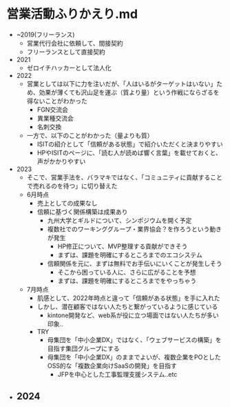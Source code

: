 # 営業活動ふりかえり.md
- ~2019(フリーランス)
  - 営業代行会社に依頼して、間接契約
  - フリーランスとして直接契約
- 2021
  - ゼロイチハッカーとして法人化
- 2022
  - 営業としては以下に力を注いだが、「人はいるがターゲットはいない」ため、効果が薄くても沢山足を運ぶ（質より量）という作戦にならざるを得ないことがわかった
    - FGN交流会
    - 異業種交流会
    - 名刺交換
  - 一方で、以下のことがわかった（量よりも質）
    - ISITの紹介として「信頼がある状態」で紹介いただくと決まりやすい
    - HPやISITのページに、「読む人が読めば響く言葉」を載せておくと、声がかかりやすい
- 2023
  - そこで、営業手法を、バラマキではなく、「コミュニティに貢献することで売れるのを待つ」に切り替えた
  - 6月時点
    - 売上としての成果なし
    - 信頼に基づく関係構築は成果あり
      - 九州大学とギルドについて、シンポジウムを開く予定
      - 複数社でのワーキンググループ・業界協会？を作ろうという動きが発生
        - HP修正について、MVP整理する貢献ができそう
        - まずは、課題を明確にするところまでのエコシステム
      - 信頼関係を元に、まずは無料でお手伝いにいくことが発生しそう
        - そこから困っている人に、さらに広がることを予想
        - まずは、課題を明確にするところまでをやっちゃう
  - 7月時点
    - 肌感として、2022年時点と違って「信頼がある状態」を手に入れた
    - しかし、潜在顧客ではない人たちと繋がっているように感じている
      - kintone開発など、web系が役に立つ場面ではない人たちが多い印象..
    - TRY
      - 母集団を「中小企業DX」ではなく、「ウェブサービスの構築」を目指す集団グループにする
      - 母集団を「中小企業DX」のままでよいが、複数企業をPOとしたOSS的な「複数企業向けSaaSの開発」を目指す
        - JFPを中心とした工事監理支援システム..etc
- 2024
  -



